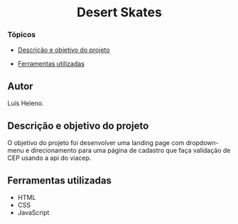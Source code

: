 <h1 align="center"> Desert Skates </h1>

### Tópicos 

- [Descrição e objetivo do projeto](#descrição-e-objetivo-do-projeto)

- [Ferramentas utilizadas](#ferramentas-utilizadas)

###

## Autor
Luís Heleno.

## Descrição e objetivo do projeto
O objetivo do projeto foi desenvolver uma landing page com dropdown-menu e direcionamento para uma página de cadastro que faça validação de CEP usando a api do viacep.
###


## Ferramentas utilizadas
- HTML
- CSS 
- JavaScript 
